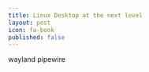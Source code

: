 ```yaml
---
title: Linux Desktop at the next level
layout: post
icon: fa-book
published: false
---
```


wayland
pipewire
